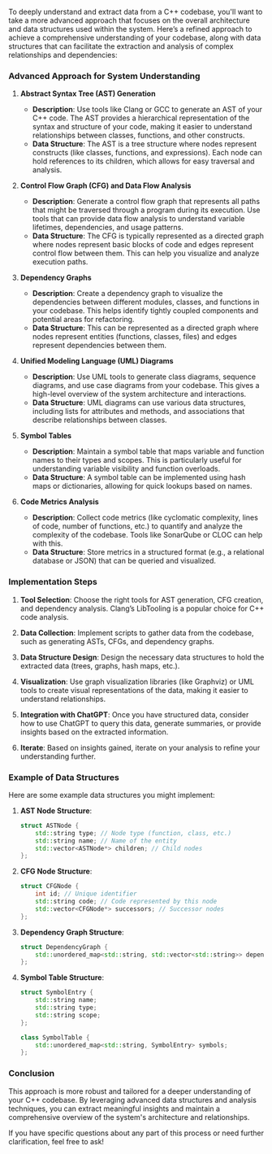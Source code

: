 To deeply understand and extract data from a C++ codebase, you'll want to take a more advanced approach that focuses on the overall architecture and data structures used within the system. Here’s a refined approach to achieve a comprehensive understanding of your codebase, along with data structures that can facilitate the extraction and analysis of complex relationships and dependencies:

### Advanced Approach for System Understanding

1. **Abstract Syntax Tree (AST) Generation**
   - **Description**: Use tools like Clang or GCC to generate an AST of your C++ code. The AST provides a hierarchical representation of the syntax and structure of your code, making it easier to understand relationships between classes, functions, and other constructs.
   - **Data Structure**: The AST is a tree structure where nodes represent constructs (like classes, functions, and expressions). Each node can hold references to its children, which allows for easy traversal and analysis.

2. **Control Flow Graph (CFG) and Data Flow Analysis**
   - **Description**: Generate a control flow graph that represents all paths that might be traversed through a program during its execution. Use tools that can provide data flow analysis to understand variable lifetimes, dependencies, and usage patterns.
   - **Data Structure**: The CFG is typically represented as a directed graph where nodes represent basic blocks of code and edges represent control flow between them. This can help you visualize and analyze execution paths.

3. **Dependency Graphs**
   - **Description**: Create a dependency graph to visualize the dependencies between different modules, classes, and functions in your codebase. This helps identify tightly coupled components and potential areas for refactoring.
   - **Data Structure**: This can be represented as a directed graph where nodes represent entities (functions, classes, files) and edges represent dependencies between them.

4. **Unified Modeling Language (UML) Diagrams**
   - **Description**: Use UML tools to generate class diagrams, sequence diagrams, and use case diagrams from your codebase. This gives a high-level overview of the system architecture and interactions.
   - **Data Structure**: UML diagrams can use various data structures, including lists for attributes and methods, and associations that describe relationships between classes.

5. **Symbol Tables**
   - **Description**: Maintain a symbol table that maps variable and function names to their types and scopes. This is particularly useful for understanding variable visibility and function overloads.
   - **Data Structure**: A symbol table can be implemented using hash maps or dictionaries, allowing for quick lookups based on names.

6. **Code Metrics Analysis**
   - **Description**: Collect code metrics (like cyclomatic complexity, lines of code, number of functions, etc.) to quantify and analyze the complexity of the codebase. Tools like SonarQube or CLOC can help with this.
   - **Data Structure**: Store metrics in a structured format (e.g., a relational database or JSON) that can be queried and visualized.

### Implementation Steps

1. **Tool Selection**: Choose the right tools for AST generation, CFG creation, and dependency analysis. Clang’s LibTooling is a popular choice for C++ code analysis.
  
2. **Data Collection**: Implement scripts to gather data from the codebase, such as generating ASTs, CFGs, and dependency graphs.

3. **Data Structure Design**: Design the necessary data structures to hold the extracted data (trees, graphs, hash maps, etc.).

4. **Visualization**: Use graph visualization libraries (like Graphviz) or UML tools to create visual representations of the data, making it easier to understand relationships.

5. **Integration with ChatGPT**: Once you have structured data, consider how to use ChatGPT to query this data, generate summaries, or provide insights based on the extracted information.

6. **Iterate**: Based on insights gained, iterate on your analysis to refine your understanding further.

### Example of Data Structures

Here are some example data structures you might implement:

1. **AST Node Structure**:
   ```cpp
   struct ASTNode {
       std::string type; // Node type (function, class, etc.)
       std::string name; // Name of the entity
       std::vector<ASTNode*> children; // Child nodes
   };
   ```

2. **CFG Node Structure**:
   ```cpp
   struct CFGNode {
       int id; // Unique identifier
       std::string code; // Code represented by this node
       std::vector<CFGNode*> successors; // Successor nodes
   };
   ```

3. **Dependency Graph Structure**:
   ```cpp
   struct DependencyGraph {
       std::unordered_map<std::string, std::vector<std::string>> dependencies; // Entity -> List of dependencies
   };
   ```

4. **Symbol Table Structure**:
   ```cpp
   struct SymbolEntry {
       std::string name;
       std::string type;
       std::string scope;
   };

   class SymbolTable {
       std::unordered_map<std::string, SymbolEntry> symbols;
   };
   ```

### Conclusion

This approach is more robust and tailored for a deeper understanding of your C++ codebase. By leveraging advanced data structures and analysis techniques, you can extract meaningful insights and maintain a comprehensive overview of the system's architecture and relationships.

If you have specific questions about any part of this process or need further clarification, feel free to ask!

